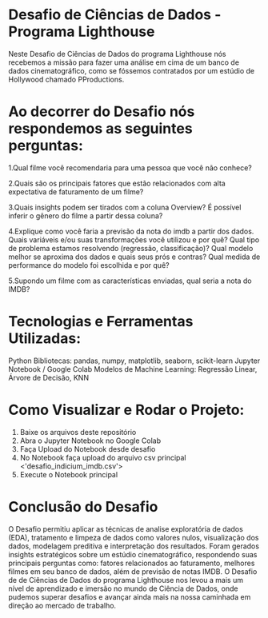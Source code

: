# Desafio de Ciências de Dados - Programa Lighthouse 
Neste Desafio de Ciências de Dados do programa Lighthouse nós recebemos a missão para fazer uma análise em cima de um banco de dados cinematográfico, como se fóssemos contratados por um estúdio de Hollywood chamado PProductions.

# Ao decorrer do Desafio nós respondemos as seguintes perguntas:

1.Qual filme você recomendaria para uma pessoa que você não conhece?

2.Quais são os principais fatores que estão relacionados com alta expectativa de faturamento de um filme? 

3.Quais insights podem ser tirados com a coluna Overview? É possível inferir o gênero do filme a partir dessa coluna?

4.Explique como você faria a previsão da nota do imdb a partir dos dados. Quais variáveis e/ou suas transformações você utilizou e por quê? Qual tipo de problema estamos resolvendo (regressão, classificação)? Qual modelo melhor se aproxima dos dados e quais seus prós e contras? Qual medida de performance do modelo foi escolhida e por quê?

5.Supondo um filme com as características enviadas, qual seria a nota do IMDB?

# Tecnologias e Ferramentas Utilizadas:
Python
Bibliotecas: pandas, numpy, matplotlib, seaborn, scikit-learn
Jupyter Notebook / Google Colab
Modelos de Machine Learning: Regressão Linear, Árvore de Decisão, KNN

# Como Visualizar e Rodar o Projeto:
1. Baixe os arquivos deste repositório
2. Abra o Jupyter Notebook no Google Colab
3. Faça Upload do Notebook desde desafio
4. No Notebook faça upload do arquivo csv principal <'desafio_indicium_imdb.csv'>
5. Execute o Notebook principal

# Conclusão do Desafio
O Desafio permitiu aplicar as técnicas de analise exploratória de dados (EDA), tratamento e limpeza de dados como valores nulos, visualização dos dados, modelagem preditiva e interpretação dos resultados. Foram gerados insights estratégicos sobre um estúdio cinematográfico, respondendo suas principais perguntas como: fatores relacionados ao faturamento, melhores filmes em seu banco de dados, além de previsão de notas IMDB. O Desafio de de Ciências de Dados do programa Lighthouse nos levou a mais um nível de aprendizado e imersão no mundo de Ciência de Dados, onde pudemos superar desafios e avançar ainda mais na nossa caminhada em direção ao mercado de trabalho.



